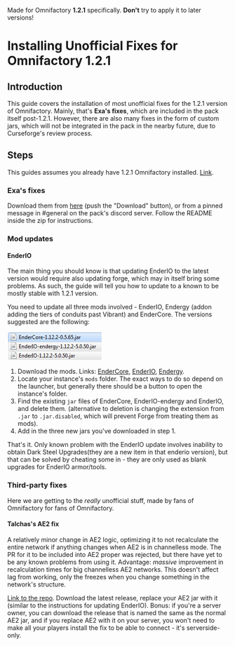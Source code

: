 Made for Omnifactory **1.2.1** specifically. **Don't** try to apply it to later versions!

# Installing Unofficial Fixes for Omnifactory 1.2.1

## Introduction

This guide covers the installation of most unofficial fixes for the 1.2.1 version of Omnifactory. Mainly, that's **Exa's fixes**, which are included in the pack itself post-1.2.1. However, there are also many fixes in the form of custom jars, which will not be integrated in the pack in the nearby future, due to Curseforge's review process.

## Steps

This guides assumes you already have 1.2.1 Omnifactory installed. [Link](https://www.curseforge.com/minecraft/modpacks/omnifactory/files/2733453).

### Exa's fixes
Download them from [here](files/UnofficialFixes/Exa_Fixes_20191004.zip) (push the "Download" button), or from a pinned message in #general on the pack's discord server. Follow the README inside the zip for instructions. 

### Mod updates
#### EnderIO
The main thing you should know is that updating EnderIO to the latest version would require also updating forge, which may in itself bring some problems. As such, the guide will tell you how to update to a known to be mostly stable with 1.2.1 version.

You need to update all three mods involved - EnderIO, Endergy (addon adding the tiers of conduits past Vibrant) and EnderCore. The versions suggested are the following:

![suggested versions](files/UnofficialFixes/enderIO_versions.png)

1. Download the mods. Links: [EnderCore](https://www.curseforge.com/minecraft/mc-mods/endercore/download/2744056), [EnderIO](https://www.curseforge.com/minecraft/mc-mods/ender-io/download/2754866), [Endergy](https://www.curseforge.com/minecraft/mc-mods/ender-io-endergy/download/2754865).
2. Locate your instance's `mods` folder. The exact ways to do so depend on the launcher, but generally there should be a button to open the instance's folder.
3. Find the existing `jar` files of EnderCore, EnderIO-endergy and EnderIO, and delete them. (alternative to deletion is changing the extension from `.jar` to `.jar.disabled`, which will prevent Forge from treating them as mods).
4. Add in the three new jars you've downloaded in step 1.

That's it. Only known problem with the EnderIO update involves inability to obtain Dark Steel Upgrades(they are a new item in that enderio version), but that can be solved by cheating some in - they are only used as blank upgrades for EnderIO armor/tools.

### Third-party fixes
Here we are getting to the *really* unofficial stuff, made by fans of Omnifactory for fans of Omnifactory.
#### Talchas's AE2 fix
A relatively minor change in AE2 logic, optimizing it to not recalculate the entire network if anything changes when AE2 is in channelless mode. The PR for it to be included into AE2 proper was rejected, but there have yet to be any known problems from using it. Advantage: *massive* improvement in recalculation times for big channelless AE2 networks. This doesn't affect lag from working, only the freezes when you change something in the network's structure.

[Link to the repo](https://github.com/talchas/Applied-Energistics-2/releases). Download the latest release, replace your AE2 jar with it (similar to the instructions for updating EnderIO). Bonus: if you're a server owner, you can download the release that is named the same as the normal AE2 jar, and if you replace AE2 with it on your server, you won't need to make all your players install the fix to be able to connect - it's serverside-only.